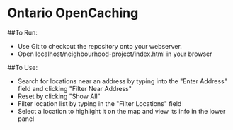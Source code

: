 Ontario OpenCaching
===============================

##To Run:
* Use Git to checkout the repository onto your webserver.
* Open localhost/neighbourhood-project/index.html in your browser

##To Use:
* Search for locations near an address by typing into the "Enter Address" field and clicking "Filter Near Address"
* Reset by clicking "Show All"
* Filter location list by typing in the "Filter Locations" field
* Select a location to highlight it on the map and view its info in the lower panel